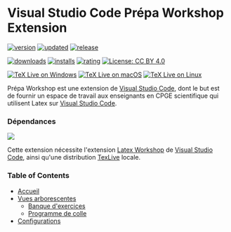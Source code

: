 # Visual Studio Code Prépa Workshop Extension

[![version](https://img.shields.io/visual-studio-marketplace/v/qft-rules.prepa-workshop)](https://marketplace.visualstudio.com/items?itemName=qft-rules.prepa-workshop)
[![updated](https://img.shields.io/visual-studio-marketplace/last-updated/qft-rules.prepa-workshop)](https://marketplace.visualstudio.com/items?itemName=qft-rules.prepa-workshop)
[![release](https://img.shields.io/visual-studio-marketplace/release-date/qft-rules.prepa-workshop)](https://vsmarketplacebadge.apphb.com/downloads-short/qft-rules.prepa-workshop.svg)

[![downloads](https://img.shields.io/visual-studio-marketplace/d/qft-rules.prepa-workshop)](https://vsmarketplacebadge.apphb.com/downloads-short/qft-rules.prepa-workshop.svg)
[![installs](https://img.shields.io/visual-studio-marketplace/i/qft-rules.prepa-workshop)](https://marketplace.visualstudio.com/items?itemName=qft-rules.prepa-workshop)
[![rating](https://img.shields.io/visual-studio-marketplace/r/qft-rules.prepa-workshop)](https://marketplace.visualstudio.com/items?itemName=qft-rules.prepa-workshop)
[![License: CC BY 4.0](https://licensebuttons.net/l/by/4.0/80x15.png)](https://creativecommons.org/licenses/by/4.0/)

[![TeX Live on Windows](https://github.com/James-Yu/LaTeX-Workshop/workflows/TeX%20Live%20on%20Windows/badge.svg)](https://github.com/James-Yu/LaTeX-Workshop/actions?query=workflow%3A%22TeX+Live+on+Windows%22)
[![TeX Live on macOS](https://github.com/James-Yu/LaTeX-Workshop/workflows/TeX%20Live%20on%20macOS/badge.svg)](https://github.com/James-Yu/LaTeX-Workshop/actions?query=workflow%3A%22TeX+Live+on+macOS%22)
[![TeX Live on Linux](https://github.com/James-Yu/LaTeX-Workshop/workflows/TeX%20Live%20on%20Linux/badge.svg)](https://github.com/James-Yu/LaTeX-Workshop/actions?query=workflow%3A%22TeX+Live+on+Linux%22)

Prépa Workshop est une extension de [Visual Studio Code](https://code.visualstudio.com/), dont le but est de fournir un espace de travail aux enseignants en CPGE scientifique qui utilisent Latex sur [Visual Studio Code](https://code.visualstudio.com/).


### Dépendances
![](https://img.shields.io/badge/warning-important-red.svg)

Cette extension nécessite l'extension [Latex Workshop](https://marketplace.visualstudio.com/items?itemName=James-Yu.latex-workshop) de [Visual Studio Code](https://code.visualstudio.com/), ainsi qu'une distribution [TexLive](https://www.tug.org/texlive/) locale.

### Table of Contents

- [Accueil](https://github.com/QFTrules/qftrules.prepaworkshop/wiki/Accueil)
- [Vues arborescentes](https://github.com/QFTrules/qftrules.prepaworkshop/wiki/Vues-arborescentes)
  - [Banque d'exercices](https://github.com/QFTrules/qftrules.prepaworkshop/wiki/banque-d'exercices)
  - [Programme de colle](https://github.com/QFTrules/qftrules.prepaworkshop/wiki/Programme-de-colle)
- [Configurations](https://github.com/QFTrules/qftrules.prepaworkshop/wiki/Configurations)
